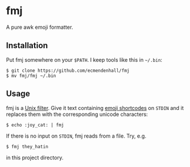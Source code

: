 # fmj

A pure awk emoji formatter.

## Installation
Put fmj somewhere on your `$PATH`. I keep tools like this in `~/.bin`:

```
$ git clone https://github.com/ecmendenhall/fmj
$ mv fmj/fmj ~/.bin
```

## Usage
fmj is a [Unix filter](https://en.wikipedia.org/wiki/Filter_(software)). Give it
text containing [emoji shortcodes](http://www.emoji-cheat-sheet.com/) on `STDIN`
and it replaces them with the corresponding unicode characters:

```
$ echo :joy_cat: | fmj
```

If there is no input on `STDIN`, fmj reads from a file. Try, e.g.

```
$ fmj they_hatin
```

in this project directory.
